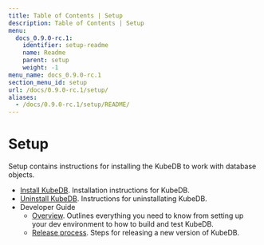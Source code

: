 ```yaml
---
title: Table of Contents | Setup
description: Table of Contents | Setup
menu:
  docs_0.9.0-rc.1:
    identifier: setup-readme
    name: Readme
    parent: setup
    weight: -1
menu_name: docs_0.9.0-rc.1
section_menu_id: setup
url: /docs/0.9.0-rc.1/setup/
aliases:
  - /docs/0.9.0-rc.1/setup/README/
---
```


# Setup

Setup contains instructions for installing the KubeDB to work with database objects.

- [Install KubeDB](/docs/setup/install.md). Installation instructions for KubeDB.
- [Uninstall KubeDB](/docs/setup/uninstall.md). Instructions for uninstallating KubeDB.
- Developer Guide
  - [Overview](/docs/setup/developer-guide/overview.md). Outlines everything you need to know from setting up your dev environment to how to build and test KubeDB.
  - [Release process](/docs/setup/developer-guide/release.md). Steps for releasing a new version of KubeDB.
